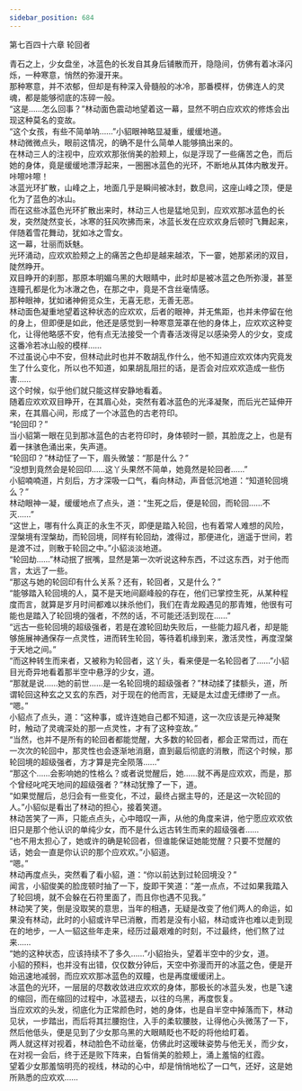```yaml
---
sidebar_position: 684
---
```

 第七百四十六章 轮回者


青石之上，少女盘坐，冰蓝色的长发自其身后铺散而开，隐隐间，仿佛有着冰泽闪烁，一种寒意，悄然的弥漫开来。  
那种寒意，并不浓郁，但却是有种深入骨髓般的冰冷，那番模样，仿佛连人的灵魂，都是能够彻底的冻碎一般。  
“这是……怎么回事？”林动面色震动地望着这一幕，显然不明白应欢欢的修炼会出现这种莫名的变故。  
“这个女孩，有些不简单呐……”小貂眼神略显凝重，缓缓地道。  
林动微微点头，眼前这情况，的确不是什么简单人能够搞出来的。  
在林动三人的注视中，应欢欢那张俏美的脸颊上，似是浮现了一些痛苦之色，而后她的身体，竟是缓缓地漂浮起来，一圈圈冰蓝色的光环，不断地从其体内散发开。  
咔嚓咔嚓！  
冰蓝光环扩散，山峰之上，地面几乎是瞬间被冰封，数息间，这座山峰之顶，便是化为了蓝色的冰山。  
而在这些冰蓝色光环扩散出来时，林动三人也是猛地见到，应欢欢那冰蓝色的长发，突然陡然变长，冰寒的狂风吹拂而来，冰蓝长发在应欢欢身后顿时飞舞起来，伴随着雪花舞动，犹如冰之雪女。  
这一幕，壮丽而妖魅。  
光环涌动，应欢欢脸颊之上的痛苦之色却是越来越浓，下一霎，她那紧闭的双目，陡然睁开。  
双目睁开的刹那，那原本明媚乌黑的大眼睛中，此时却是被冰蓝之色所弥漫，甚至连瞳孔都是化为冰澈之色，在那之中，竟是不含丝毫情感。  
那种眼神，犹如诸神俯览众生，无喜无悲，无善无恶。  
林动面色凝重地望着这种状态的应欢欢，后者的眼神，并无焦距，也并未停留在他的身上，但即便是如此，他还是感觉到一种寒意笼罩在他的身体上，应欢欢这种变化，让得他略感不安，他有点无法接受一个青春活泼得足以感染旁人的少女，变成这番冷若冰山般的模样……  
不过虽说心中不安，但林动此时也并不敢胡乱作什么，他不知道应欢欢体内究竟发生了什么变化，所以也不知道，如果胡乱阻拦的话，是否会对应欢欢造成一些伤害……  
这个时候，似乎他们就只能这样安静地看着。  
随着应欢欢双目睁开，在其眉心处，突然有着冰蓝色的光泽凝聚，而后光芒延伸开来，在其眉心间，形成了一个冰蓝色的古老符印。  
“轮回印？”  
当小貂第一眼在见到那冰蓝色的古老符印时，身体顿时一颤，其脸庞之上，也是有着一抹骇色涌出来，失声道。  
“轮回印？”林动怔了一下，眉头微皱：“那是什么？”  
“没想到竟然会是轮回印……这丫头果然不简单，她竟然是轮回者……”  
小貂喃喃道，片刻后，方才深吸一口气，看向林动，声音低沉地道：“知道轮回境么？”  
林动眼神一凝，缓缓地点了点头，道：“生死之后，便是轮回，而轮回……不灭……”  
“这世上，哪有什么真正的永生不灭，即便是踏入轮回，也有着常人难想的风险，涅槃境有涅槃劫，而轮回境，同样有轮回劫，渡得过，那便进化，逍遥于世间，若是渡不过，则散于轮回之中。”小貂淡淡地道。  
“轮回劫……”林动抿了抿嘴，显然是第一次听说这种东西，不过这东西，对于他而言，太远了一些。  
“那这与她的轮回印有什么关系？还有，轮回者，又是什么？”  
“能够踏入轮回境的人，莫不是天地间巅峰般的存在，他们已掌控生死，从某种程度而言，就算是岁月时间都难以抹杀他们，我们在青龙殿遇见的那青雉，他很有可能也是踏入了轮回境的强者，不然的话，不可能还活到现在……”  
“远古一些轮回境的超级强者，若是在渡轮回劫失败后，一些能力超凡者，却是能够施展神通保存一点灵性，进而转生轮回，等待着机缘到来，激活灵性，再度涅槃于天地之间。”  
“而这种转生而来者，又被称为轮回者，这丫头，看来便是一名轮回者了……”小貂目光奇异地看着那半空中悬浮的少女，道。  
“那就是说……她的前世……是一名轮回境的超级强者？”林动揉了揉额头，道，所谓轮回这种玄之又玄的东西，对于现在的他而言，无疑是太过虚无缥缈了一点。  
“嗯。”  
小貂点了点头，道：“这种事，或许连她自己都不知道，这一次应该是元神凝聚时，触动了灵魂深处的那一点灵性，才有了这种变故。”  
“当然，也并不是所有的轮回者都能觉醒，大多数的轮回者，都会正常而过，而在一次次的轮回中，那灵性也会逐渐地消磨，直到最后彻底的消散，而这个时候，那轮回境的超级强者，方才算是完全陨落……”  
“那这个……会影响她的性格么？或者说觉醒后，她……就不再是应欢欢，而是，那个曾经叱咤天地间的超级强者？”林动犹豫了一下，道。  
“如果觉醒后，总归会有一些变化，不过，最终占据主导的，还是这一次轮回的人。”小貂似是看出了林动的担心，接着笑道。  
林动苦笑了一声，只能点点头，心中暗叹一声，从他的角度来讲，他宁愿应欢欢依旧只是那个他认识的单纯少女，而不是什么远古转生而来的超级强者……  
“也不用太担心了，她或许的确是轮回者，但谁能保证她能觉醒？只要不觉醒的话，她会一直是你认识的那个应欢欢。”小貂道。  
“嗯。”  
林动再度点头，突然看了看小貂，道：“你以前达到过轮回境没？”  
闻言，小貂俊美的脸庞顿时抽了一下，旋即干笑道：“差一点点，不过如果我踏入了轮回境，就不会躲在石符里面了，而且你也遇不见我。”  
林动笑了笑，倒是没取笑的意思，当年的相遇，无疑是改变了他们两人的命运，如果没有林动，此时的小貂或许早已消散，而若是没有小貂，林动或许也难以走到现在的地步，一人一貂这些年走来，经历过最艰难的时刻，不过最终，他们熬了过来……  
“她的这种状态，应该持续不了多久……”小貂抬头，望着半空中的少女，道。  
小貂的预料，也并没有出错，仅仅数分钟后，天空中弥漫而开的冰蓝之色，便是开始迅速地减弱，而应欢欢那冰蓝色的双瞳，也是再度缓缓闭上。  
冰蓝色的光环，一层层的尽数收敛进应欢欢的身体，那极长的冰蓝头发，也是飞速的缩回，而在缩回的过程中，冰蓝褪去，以往的乌黑，再度恢复。  
当应欢欢的头发，彻底化为正常颜色时，她的身体，也是自半空中掉落而下，林动见状，一步踏出，而后将其拦腰抱住，入手的柔软腰肢，让得他心头微荡了一下，然后他低头，便是见到了少女那乌黑的大眼睛眨也不眨的将他给盯着。  
两人就这样对视着，林动脸色不动丝毫，仿佛此时这暧昧姿势与他无关，而少女，在对视一会后，终于还是败下阵来，白皙俏美的脸颊上，涌上羞恼的红霞。  
望着少女那羞恼明亮的视线，林动的心中，却是悄悄地松了一口气，还好，这是她所熟悉的应欢欢……  
  
  
